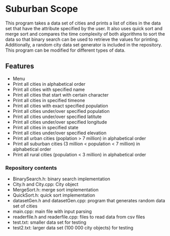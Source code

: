 <H1> Suburban Scope </h1>
This program takes a data set of cities and prints a list of cities in the data set that have the attribute specified by the user. It also uses quick sort and merge sort and compares the time complexity of both algorithms to sort the data so that binary search can be used to retrieve the values for printing. Additionally, a random city data set generator is included in the repository. This program can be modified for different types of data.

<h2> Features </h2>

- Menu
- Print all cities in alphabetical order
- Print all cities with specified name
- Print all cities that start with certain character
- Print all cities in specified timeone
- Print all cities with exact specified population
- Print all cities under/over specified population
- Print all cities under/over specified latitute
- Print all cities under/over specified longitude
- Print all cities in specified state
- Print all cities under/over specified elevation
- Print all urban cities (poplation > 7 million) in alphabetical order
- Print all suburban cities (3 million < population < 7 million) in alphabetical order
- Print all rural cities (population < 3 million) in alphabetical order

<h3> Repository contents </h3>

- BinarySearch.h: binary search implementation
- City.h and City.cpp: City object
- MergeSort.h: merge sort implementation
- QuickSort.h: quick sort implementation
- datasetGen.h and datasetGen.cpp: program that generates random data set of cities
- main.cpp: main file with input parsing
- readerfile.h and readerfile.cpp: files to read data from csv files
- test.txt: smaller data set for testing
- test2.txt: larger data set (100 000 city objects) for testing
